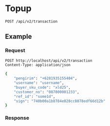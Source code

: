 # Topup

<!--
@category Common V2
-->

```bash
POST /api/v2/transaction
```

## Example

### Request

```bash
POST http://localhost/api/v2/transaction
Content-Type: application/json

{
    "pengirim": "+6281935155404",
    "username": "username",
    "buyer_sku_code": "xld25",
    "customer_no": "087800001233",
    "ref_id": "some1d",
    "sign": "740b00a1b8784e028cc8078edf66d12b"
}
```

### Response

```json
```